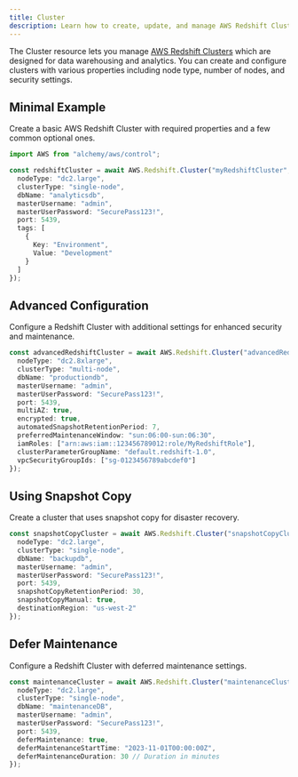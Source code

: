 ```yaml
---
title: Cluster
description: Learn how to create, update, and manage AWS Redshift Clusters using Alchemy Cloud Control.
---
```



The Cluster resource lets you manage [AWS Redshift Clusters](https://docs.aws.amazon.com/redshift/latest/userguide/) which are designed for data warehousing and analytics. You can create and configure clusters with various properties including node type, number of nodes, and security settings.

## Minimal Example

Create a basic AWS Redshift Cluster with required properties and a few common optional ones.

```ts
import AWS from "alchemy/aws/control";

const redshiftCluster = await AWS.Redshift.Cluster("myRedshiftCluster", {
  nodeType: "dc2.large",
  clusterType: "single-node",
  dbName: "analyticsdb",
  masterUsername: "admin",
  masterUserPassword: "SecurePass123!",
  port: 5439,
  tags: [
    {
      Key: "Environment",
      Value: "Development"
    }
  ]
});
```

## Advanced Configuration

Configure a Redshift Cluster with additional settings for enhanced security and maintenance.

```ts
const advancedRedshiftCluster = await AWS.Redshift.Cluster("advancedRedshiftCluster", {
  nodeType: "dc2.8xlarge",
  clusterType: "multi-node",
  dbName: "productiondb",
  masterUsername: "admin",
  masterUserPassword: "SecurePass123!",
  port: 5439,
  multiAZ: true,
  encrypted: true,
  automatedSnapshotRetentionPeriod: 7,
  preferredMaintenanceWindow: "sun:06:00-sun:06:30",
  iamRoles: ["arn:aws:iam::123456789012:role/MyRedshiftRole"],
  clusterParameterGroupName: "default.redshift-1.0",
  vpcSecurityGroupIds: ["sg-0123456789abcdef0"]
});
```

## Using Snapshot Copy

Create a cluster that uses snapshot copy for disaster recovery.

```ts
const snapshotCopyCluster = await AWS.Redshift.Cluster("snapshotCopyCluster", {
  nodeType: "dc2.large",
  clusterType: "single-node",
  dbName: "backupdb",
  masterUsername: "admin",
  masterUserPassword: "SecurePass123!",
  port: 5439,
  snapshotCopyRetentionPeriod: 30,
  snapshotCopyManual: true,
  destinationRegion: "us-west-2"
});
```

## Defer Maintenance

Configure a Redshift Cluster with deferred maintenance settings.

```ts
const maintenanceCluster = await AWS.Redshift.Cluster("maintenanceCluster", {
  nodeType: "dc2.large",
  clusterType: "single-node",
  dbName: "maintenanceDB",
  masterUsername: "admin",
  masterUserPassword: "SecurePass123!",
  port: 5439,
  deferMaintenance: true,
  deferMaintenanceStartTime: "2023-11-01T00:00:00Z",
  deferMaintenanceDuration: 30 // Duration in minutes
});
```
